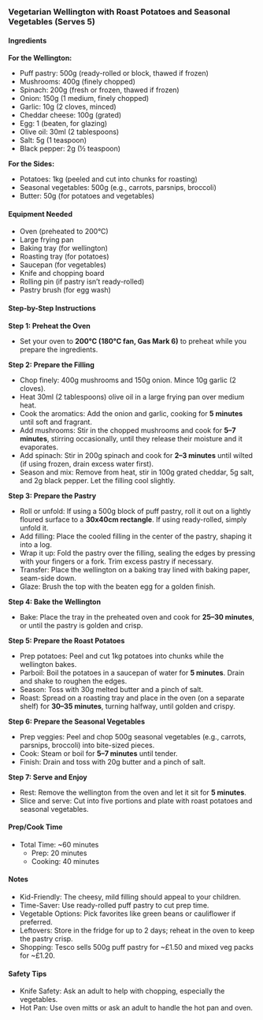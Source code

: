 ### Vegetarian Wellington with Roast Potatoes and Seasonal Vegetables (Serves 5)

#### Ingredients
**For the Wellington:**
- Puff pastry: 500g (ready-rolled or block, thawed if frozen)
- Mushrooms: 400g (finely chopped)
- Spinach: 200g (fresh or frozen, thawed if frozen)
- Onion: 150g (1 medium, finely chopped)
- Garlic: 10g (2 cloves, minced)
- Cheddar cheese: 100g (grated)
- Egg: 1 (beaten, for glazing)
- Olive oil: 30ml (2 tablespoons)
- Salt: 5g (1 teaspoon)
- Black pepper: 2g (½ teaspoon)

**For the Sides:**
- Potatoes: 1kg (peeled and cut into chunks for roasting)
- Seasonal vegetables: 500g (e.g., carrots, parsnips, broccoli)
- Butter: 50g (for potatoes and vegetables)

#### Equipment Needed
- Oven (preheated to 200°C)
- Large frying pan
- Baking tray (for wellington)
- Roasting tray (for potatoes)
- Saucepan (for vegetables)
- Knife and chopping board
- Rolling pin (if pastry isn’t ready-rolled)
- Pastry brush (for egg wash)

#### Step-by-Step Instructions

**Step 1: Preheat the Oven**  
- Set your oven to **200°C (180°C fan, Gas Mark 6)** to preheat while you prepare the ingredients.

**Step 2: Prepare the Filling**  
- Chop finely: 400g mushrooms and 150g onion. Mince 10g garlic (2 cloves).  
- Heat 30ml (2 tablespoons) olive oil in a large frying pan over medium heat.  
- Cook the aromatics: Add the onion and garlic, cooking for **5 minutes** until soft and fragrant.  
- Add mushrooms: Stir in the chopped mushrooms and cook for **5–7 minutes**, stirring occasionally, until they release their moisture and it evaporates.  
- Add spinach: Stir in 200g spinach and cook for **2–3 minutes** until wilted (if using frozen, drain excess water first).  
- Season and mix: Remove from heat, stir in 100g grated cheddar, 5g salt, and 2g black pepper. Let the filling cool slightly.

**Step 3: Prepare the Pastry**  
- Roll or unfold: If using a 500g block of puff pastry, roll it out on a lightly floured surface to a **30x40cm rectangle**. If using ready-rolled, simply unfold it.  
- Add filling: Place the cooled filling in the center of the pastry, shaping it into a log.  
- Wrap it up: Fold the pastry over the filling, sealing the edges by pressing with your fingers or a fork. Trim excess pastry if necessary.  
- Transfer: Place the wellington on a baking tray lined with baking paper, seam-side down.  
- Glaze: Brush the top with the beaten egg for a golden finish.

**Step 4: Bake the Wellington**  
- Bake: Place the tray in the preheated oven and cook for **25–30 minutes**, or until the pastry is golden and crisp.

**Step 5: Prepare the Roast Potatoes**  
- Prep potatoes: Peel and cut 1kg potatoes into chunks while the wellington bakes.  
- Parboil: Boil the potatoes in a saucepan of water for **5 minutes**. Drain and shake to roughen the edges.  
- Season: Toss with 30g melted butter and a pinch of salt.  
- Roast: Spread on a roasting tray and place in the oven (on a separate shelf) for **30–35 minutes**, turning halfway, until golden and crispy.

**Step 6: Prepare the Seasonal Vegetables**  
- Prep veggies: Peel and chop 500g seasonal vegetables (e.g., carrots, parsnips, broccoli) into bite-sized pieces.  
- Cook: Steam or boil for **5–7 minutes** until tender.  
- Finish: Drain and toss with 20g butter and a pinch of salt.

**Step 7: Serve and Enjoy**  
- Rest: Remove the wellington from the oven and let it sit for **5 minutes**.  
- Slice and serve: Cut into five portions and plate with roast potatoes and seasonal vegetables.

#### Prep/Cook Time
- Total Time: ~60 minutes
  - Prep: 20 minutes
  - Cooking: 40 minutes

#### Notes
- Kid-Friendly: The cheesy, mild filling should appeal to your children.  
- Time-Saver: Use ready-rolled puff pastry to cut prep time.  
- Vegetable Options: Pick favorites like green beans or cauliflower if preferred.  
- Leftovers: Store in the fridge for up to 2 days; reheat in the oven to keep the pastry crisp.  
- Shopping: Tesco sells 500g puff pastry for ~£1.50 and mixed veg packs for ~£1.20.

#### Safety Tips
- Knife Safety: Ask an adult to help with chopping, especially the vegetables.  
- Hot Pan: Use oven mitts or ask an adult to handle the hot pan and oven.

